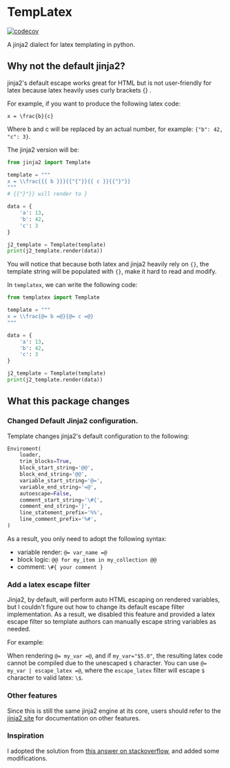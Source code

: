 # TempLatex

[![codecov](https://codecov.io/gh/dataset-sh/templatex/graph/badge.svg?token=dCKh5dbR8W)](https://codecov.io/gh/dataset-sh/templatex)

A jinja2 dialect for latex templating in python.

## Why not the default jinja2?

jinja2's default escape works great for HTML but is not user-friendly for latex because latex heavily uses curly
brackets {} .

For example, if you want to produce the following latex code:

`x = \frac{b}{c}`

Where b and c will be replaced by an actual number, for example: `{"b": 42, "c": 3}`. 

The jinja2 version will be:

```python
from jinja2 import Template

template = """
x = \\frac{{{ b }}}{{"{"}}{{ c }}{{"}"}}
"""
# {{"}"}} will render to }

data = {
    'a': 13,
    'b': 42,
    'c': 3
}

j2_template = Template(template)
print(j2_template.render(data))
```

You will notice that because both latex and jinja2 heavily rely on `{}`, the template string will be populated
with `{}`, make it hard to read and modify.

In `templatex`, we can write the following code:

```python
from templatex import Template

template = """
x = \\frac{@= b =@}{@= c =@}
"""

data = {
    'a': 13,
    'b': 42,
    'c': 3
}

j2_template = Template(template)
print(j2_template.render(data))
```

## What this package changes

### Changed Default Jinja2 configuration.

Template changes jinja2's default configuration to the following:

```python
Enviroment(
    loader,
    trim_blocks=True,
    block_start_string='@@',
    block_end_string='@@',
    variable_start_string='@=',
    variable_end_string='=@',
    autoescape=False,
    comment_start_string='\#{',
    comment_end_string='}',
    line_statement_prefix='%%',
    line_comment_prefix='%#',
)
```

As a result, you only need to adopt the following syntax:

* variable render: `@= var_name =@`
* block logic: `@@ for my_item in my_collection @@`
* comment: `\#{ your comment }`


### Add a latex escape filter

Jinja2, by default, will perform auto HTML escaping on rendered variables, but I couldn't figure out how to change its default escape filter implementation. 
As a result, we disabled this feature and provided a latex escape filter so template authors can manually escape string variables as needed.

For example: 

When rendering `@= my_var =@`, and if `my_var="$5.0"`, the resulting latex code cannot be compiled due to the unescaped `$` character.
You can use `@= my_var | escape_latex =@`, where the `escape_latex` filter will escape `$` character to valid latex: `\$`.

### Other features

Since this is still the same jinja2 engine at its core, users should refer to the [jinja2 site](https://jinja.palletsprojects.com/en/3.0.x/) for documentation on other features. 

### Inspiration

I adopted the solution from [this answer on stackoverflow](https://stackoverflow.com/a/55715605), and added some modifications.
